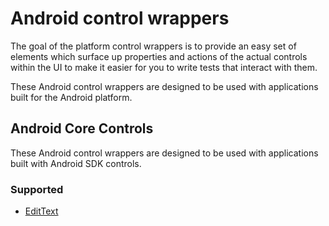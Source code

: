 # Android control wrappers

The goal of the platform control wrappers is to provide an easy set of elements which surface up properties and actions of the actual controls within the UI to make it easier for you to write tests that interact with them. 

These Android control wrappers are designed to be used with applications built for the Android platform.

## Android Core Controls

These Android control wrappers are designed to be used with applications built with Android SDK controls. 

### Supported

- [EditText](../../src/Legerity/Android/Elements/Core/EditText.cs)
